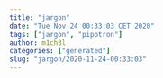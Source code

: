 ```yaml
---
title: "jargon"
date: "Tue Nov 24 00:33:03 CET 2020"
tags: ["jargon", "pipotron"]
author: m1ch3l
categories: ["generated"]
slug: "jargon/2020-11-24-00:33:03"
---
```



